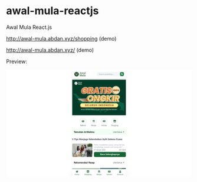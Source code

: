 # awal-mula-reactjs
Awal Mula React.js

http://awal-mula.abdan.xyz/shopping (demo)

http://awal-mula.abdan.xyz/ (demo)

Preview:

![image](https://github.com/abdanzamzam/awal-mula-reactjs/blob/main/preview/Screenshot.png)
